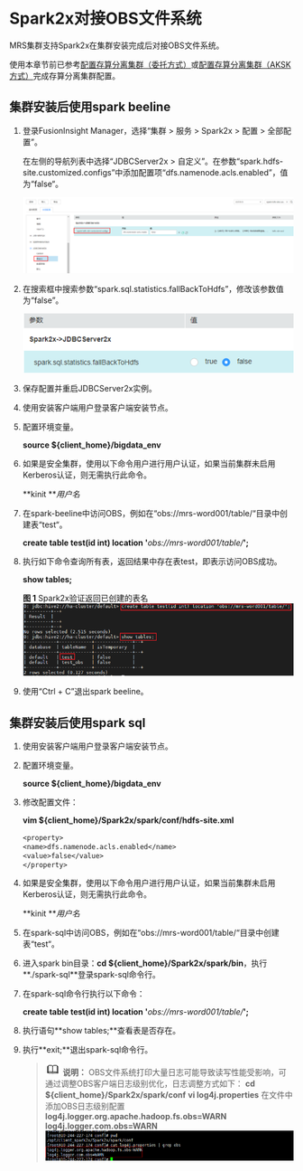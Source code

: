 # Spark2x对接OBS文件系统<a name="mrs_01_1289"></a>

MRS集群支持Spark2x在集群安装完成后对接OBS文件系统。

使用本章节前已参考[配置存算分离集群（委托方式）](配置存算分离集群（委托方式）.md)或[配置存算分离集群（AKSK方式）](配置存算分离集群（AKSK方式）.md)完成存算分离集群配置。

## 集群安装后使用spark beeline<a name="zh-cn_topic_0000001133181918_section1966410360106"></a>

1.  登录FusionInsight Manager，选择“集群 \> 服务 \> Spark2x \> 配置 \>  全部配置”。

    在左侧的导航列表中选择“JDBCServer2x \> 自定义”。在参数“spark.hdfs-site.customized.configs”中添加配置项“dfs.namenode.acls.enabled”，值为“false“。

    ![](figures/5.png)

2.  在搜索框中搜索参数“spark.sql.statistics.fallBackToHdfs”，修改该参数值为“false”。

    ![](figures/截图-44.png)

3.  保存配置并重启JDBCServer2x实例。
4.  使用安装客户端用户登录客户端安装节点。
5.  配置环境变量。

    **source $\{client\_home\}/bigdata\_env**

6.  如果是安全集群，使用以下命令用户进行用户认证，如果当前集群未启用Kerberos认证，则无需执行此命令。

    **kinit **_用户名_

7.  在spark-beeline中访问OBS，例如在“obs://mrs-word001/table/“目录中创建表“test“。

    **create table test\(id int\) location '**_obs://mrs-word001/table/_**';**

8.  执行如下命令查询所有表，返回结果中存在表test，即表示访问OBS成功。

    **show tables;**

    **图 1**  Spark2x验证返回已创建的表名<a name="zh-cn_topic_0000001133181918_fig1769121782810"></a>  
    ![](figures/Spark2x验证返回已创建的表名.png "Spark2x验证返回已创建的表名")

9.  使用“Ctrl + C”退出spark beeline。

## 集群安装后使用spark sql<a name="zh-cn_topic_0000001133181918_section78997382219"></a>

1.  使用安装客户端用户登录客户端安装节点。
2.  配置环境变量。

    **source $\{client\_home\}/bigdata\_env**

3.  修改配置文件：

    **vim $\{client\_home\}/Spark2x/spark/conf/hdfs-site.xml**

    ```
    <property>
    <name>dfs.namenode.acls.enabled</name>
    <value>false</value>
    </property>
    ```

4.  如果是安全集群，使用以下命令用户进行用户认证，如果当前集群未启用Kerberos认证，则无需执行此命令。

    **kinit **_用户名_

5.  在spark-sql中访问OBS，例如在“obs://mrs-word001/table/“目录中创建表“test“。
6.  进入spark bin目录：**cd $\{client\_home\}/Spark2x/spark/bin**，执行**./spark-sql**登录spark-sql命令行。
7.  在spark-sql命令行执行以下命令：

    **create table test\(id int\) location '**_obs://mrs-word001/table/_**';**

8.  执行语句**show tables;**查看表是否存在。
9.  执行**exit;**退出spark-sql命令行。

    >![](public_sys-resources/icon-note.gif) **说明：** 
    >OBS文件系统打印大量日志可能导致读写性能受影响，可通过调整OBS客户端日志级别优化，日志调整方式如下：
    >**cd $\{client\_home\}/Spark2x/spark/conf**
    >**vi  log4j.properties**
    >在文件中添加OBS日志级别配置
    >**log4j.logger.org.apache.hadoop.fs.obs=WARN**
    >**log4j.logger.com.obs=WARN**
    >![](figures/zh-cn_image_0000001160291362.png)


